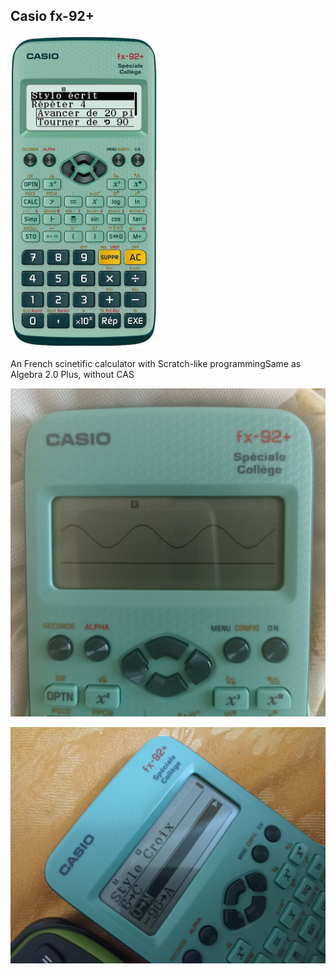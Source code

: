 
## Casio fx-92+

<img src="render.jpg" height="500">

An French scinetific calculator with Scratch-like programmingSame as Algebra 2.0 Plus, without CAS

![](9389453.jpg)

![](241453453.jpg)
